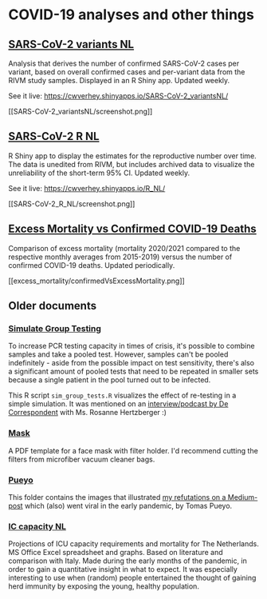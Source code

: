# COVID-19 analyses and other things

## [SARS-CoV-2 variants NL](SARS-CoV-2_variantsNL)

Analysis that derives the number of confirmed SARS-CoV-2 cases per variant, based on overall confirmed cases and per-variant data from the RIVM study samples. Displayed in an R Shiny app. Updated weekly.

See it live: https://cwverhey.shinyapps.io/SARS-CoV-2_variantsNL/

[[SARS-CoV-2_variantsNL/screenshot.png]]

## [SARS-CoV-2 R NL](SARS-CoV-2_R_NL)

R Shiny app to display the estimates for the reproductive number over time. The data is unedited from RIVM, but includes archived data to visualize the unreliability of the short-term 95% CI. Updated weekly.

See it live: https://cwverhey.shinyapps.io/R_NL/

[[SARS-CoV-2_R_NL/screenshot.png]]

## [Excess Mortality vs Confirmed COVID-19 Deaths](excess_mortality)

Comparison of excess mortality (mortality 2020/2021 compared to the respective monthly averages from 2015-2019) versus the number of confirmed COVID-19 deaths. Updated periodically.

[[excess_mortality/confirmedVsExcessMortality.png]]

## Older documents

### [Simulate Group Testing](sim_group_tests.R)

To increase PCR testing capacity in times of crisis, it's possible to combine samples and take a pooled test. However, samples can't be pooled indefinitely - aside from the possible impact on test sensitivity, there's also a significant amount of pooled tests that need to be repeated in smaller sets because a single patient in the pool turned out to be infected.

This R script `sim_group_tests.R` visualizes the effect of re-testing in a simple simulation. It was mentioned on an [interview/podcast by De Correspondent](https://pca.st/episode/bb1580b8-8f06-4cb8-a626-aacf4c74df08) with Ms. Rosanne Hertzberger :)

### [Mask](mask)

A PDF template for a face mask with filter holder. I'd recommend cutting the filters from microfiber vacuum cleaner bags.

### [Pueyo](Pueyo)

This folder contains the images that illustrated [my refutations on a Medium-post](https://medium.com/@casparverhey/while-the-general-conclusion-and-advice-are-pretty-sound-there-are-more-people-infected-than-we-e78557df6462) which (also) went viral in the early pandemic, by Tomas Pueyo.

### [IC capacity NL](IC%20capacity%20NL)

Projections of ICU capacity requirements and mortality for The Netherlands. MS Office Excel spreadsheet and graphs. Based on literature and comparison with Italy. Made during the early months of the pandemic, in order to gain a quantitative insight in what to expect. It was especially interesting to use when (random) people entertained the thought of gaining herd immunity by exposing the young, healthy population.
